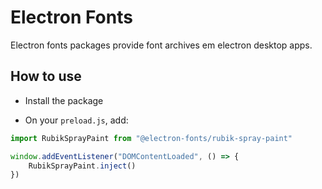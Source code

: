 # Electron Fonts

Electron fonts packages provide font archives em electron desktop apps.

## How to use

* Install the package

* On your `preload.js`, add:

```ts
import RubikSprayPaint from "@electron-fonts/rubik-spray-paint"

window.addEventListener("DOMContentLoaded", () => {
    RubikSprayPaint.inject()
})
```